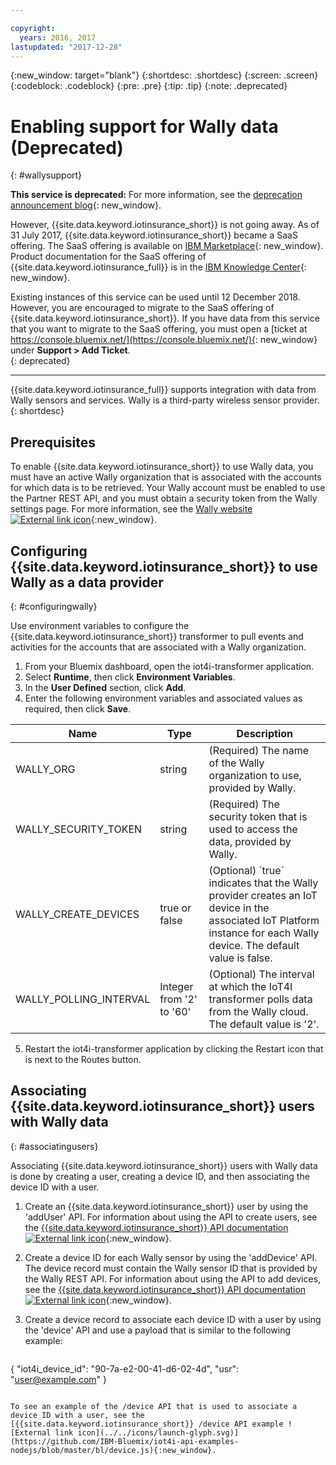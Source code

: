 ```yaml
---

copyright:
  years: 2016, 2017
lastupdated: "2017-12-28"
---
```


<!-- Common attributes used in the template are defined as follows: -->
{:new_window: target="blank"}
{:shortdesc: .shortdesc}
{:screen: .screen}
{:codeblock: .codeblock}
{:pre: .pre}
{:tip: .tip}
{:note: .deprecated}


# Enabling support for Wally data (Deprecated)
{: #wallysupport}

**This service is deprecated:** For more information, see the [deprecation announcement blog](https://www.ibm.com/blogs/bluemix/2017/11/iot-for-insurance-on-bluemix-migrated-to-saas-offering/){: new_window}.

However, {{site.data.keyword.iotinsurance_short}} is not going away. As of 31 July 2017, {{site.data.keyword.iotinsurance_short}} became a SaaS offering. The SaaS offering is available on [IBM Marketplace](https://www.ibm.com/us-en/marketplace/ibm-iot-for-insurance){: new_window}. Product documentation for the SaaS offering of {{site.data.keyword.iotinsurance_full}} is in the [IBM Knowledge Center](https://www.ibm.com/support/knowledgecenter/SSQNYQ/iot-insurance/kc_welcome.html){: new_window}.

Existing instances of this service can be used until 12 December 2018. However, you are encouraged to migrate to the SaaS offering of {{site.data.keyword.iotinsurance_short}}. If you have data from this service that you want to migrate to the SaaS offering, you must open a [ticket at https://console.bluemix.net/](https://console.bluemix.net/){: new_window} under **Support > Add Ticket**.  
{: deprecated}

---

{{site.data.keyword.iotinsurance_full}} supports integration with data from Wally sensors and services. Wally is a third-party wireless sensor provider.
{: shortdesc}


## Prerequisites
To enable {{site.data.keyword.iotinsurance_short}} to use Wally data, you must have an active Wally organization that is associated with the accounts for which data is to be retrieved. Your Wally account must be enabled to use the Partner REST API, and you must obtain a security token from the Wally settings page. For more information, see the [Wally website ![External link icon](../../icons/launch-glyph.svg)](https://my.wallyhome.com/){:new_window}.

## Configuring {{site.data.keyword.iotinsurance_short}} to use Wally as a data provider
{: #configuringwally}

Use environment variables to configure the {{site.data.keyword.iotinsurance_short}} transformer to pull events and activities for the accounts that are associated with a Wally organization.

1. From your Bluemix dashboard, open the iot4i-transformer application.
2. Select **Runtime**, then click **Environment Variables**.
3. In the **User Defined** section, click **Add**.
4. Enter the following environment variables and associated values as required, then click **Save**.

  <table>
<thead>
<tr>
<th>Name</th>
<th>Type</th>
<th>Description</th>
</tr>
</thead>
<tbody>
<tr>
<td>WALLY_ORG</td>
<td>string</td>
<td>(Required) The name of the Wally organization to use, provided by Wally.</td>
</tr>
<tr>
<td>WALLY_SECURITY_TOKEN</td>
<td>string</td>
<td>(Required) The security token that is used to access the data, provided by Wally.</td>
</tr>
<tr>
<td>WALLY_CREATE_DEVICES</td>
<td>true or false</td>
<td>(Optional) `true` indicates that the Wally provider creates an IoT device in the associated IoT Platform instance for each Wally device. The default value is false. </td>
</tr>
<tr>
<td>WALLY_POLLING_INTERVAL</td>
<td>Integer from '2' to '60'</td>
<td>(Optional) The interval at which the IoT4I transformer polls data from the Wally cloud. The default value is '2'.</td>
</tr>
</tbody>
</table>

5. Restart the iot4i-transformer application by clicking the Restart icon that is next to the Routes button.


## Associating {{site.data.keyword.iotinsurance_short}} users with Wally data
{: #associatingusers}

Associating {{site.data.keyword.iotinsurance_short}} users with Wally data is done by creating a user, creating a device ID, and then associating the device ID with a user.

1. Create an {{site.data.keyword.iotinsurance_short}} user by using the 'addUser' API. For information about using the API to create users, see the [{{site.data.keyword.iotinsurance_short}} API documentation ![External link icon](../../icons/launch-glyph.svg)](https://iot4i-api-docs.mybluemix.net/#!/user/addUser){:new_window}.

2. Create a device ID for each Wally sensor by using the 'addDevice' API. The device record must contain the Wally sensor ID that is provided by the Wally REST API. For information about using the API to add devices, see the [{{site.data.keyword.iotinsurance_short}} API documentation ![External link icon](../../icons/launch-glyph.svg)](https://iot4i-api-docs.mybluemix.net/#!/device/addDevice){:new_window}.

3. Create a device record to associate each device ID with a user by using the 'device' API and use a payload that is similar to the following example:

   ```
{
  "iot4i_device_id": "90-7a-e2-00-41-d6-02-4d",
  "usr": "user@example.com"
}
```

To see an example of the /device API that is used to associate a device ID with a user, see the [{{site.data.keyword.iotinsurance_short}} /device API example ![External link icon](../../icons/launch-glyph.svg)](https://github.com/IBM-Bluemix/iot4i-api-examples-nodejs/blob/master/bl/device.js){:new_window}.  
